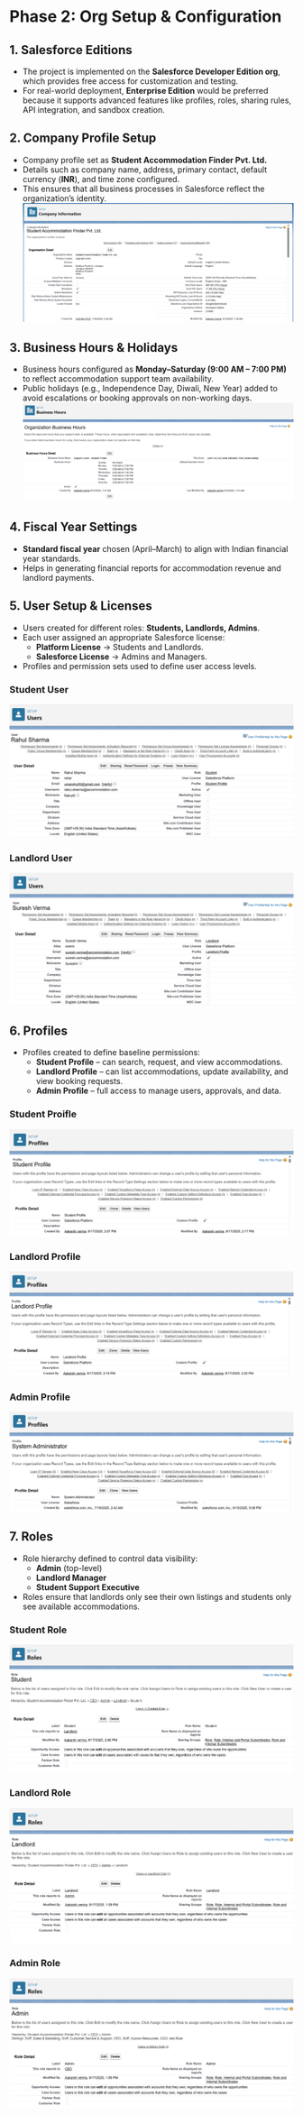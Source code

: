 # Phase 2: Org Setup & Configuration

## 1. Salesforce Editions
- The project is implemented on the **Salesforce Developer Edition org**, which provides free access for customization and testing.  
- For real-world deployment, **Enterprise Edition** would be preferred because it supports advanced features like profiles, roles, sharing rules, API integration, and sandbox creation.



## 2. Company Profile Setup
- Company profile set as **Student Accommodation Finder Pvt. Ltd.**  
- Details such as company name, address, primary contact, default currency (**INR**), and time zone configured.  
- This ensures that all business processes in Salesforce reflect the organization’s identity.  
![Company Profile](./Screenshots/Company%20profile.png)




## 3. Business Hours & Holidays
- Business hours configured as **Monday–Saturday (9:00 AM – 7:00 PM)** to reflect accommodation support team availability.  
- Public holidays (e.g., Independence Day, Diwali, New Year) added to avoid escalations or booking approvals on non-working days.
![Business Hours](./Screenshots/Business%20hours.png)




## 4. Fiscal Year Settings
- **Standard fiscal year** chosen (April–March) to align with Indian financial year standards.  
- Helps in generating financial reports for accommodation revenue and landlord payments.  



## 5. User Setup & Licenses
- Users created for different roles: **Students, Landlords, Admins**.  
- Each user assigned an appropriate Salesforce license:  
  - **Platform License** → Students and Landlords.  
  - **Salesforce License** → Admins and Managers.  
- Profiles and permission sets used to define user access levels. 

### Student User
![Student Users](./Screenshots/Student%20User.png)

### Landlord User
![Landlord User](./Screenshots/Landlord%20User.png)





## 6. Profiles
- Profiles created to define baseline permissions:  
  - **Student Profile** – can search, request, and view accommodations.  
  - **Landlord Profile** – can list accommodations, update availability, and view booking requests.  
  - **Admin Profile** – full access to manage users, approvals, and data. 
### Student Proifle
![Student Profile](./Screenshots/Student%20Profile.png)
### Landlord Profile
![Company Profile](./Screenshots/Landlord%20Profile.png)
### Admin Profile
![Admin Profile](./Screenshots/System%20Administrator%20profile.png)


## 7. Roles
- Role hierarchy defined to control data visibility:  
  - **Admin** (top-level)  
  - **Landlord Manager**  
  - **Student Support Executive**  
- Roles ensure that landlords only see their own listings and students only see available accommodations.  
### Student Role
![Student Role](./Screenshots/Student%20role.png)
### Landlord Role
![Landlord Role](./Screenshots/Landlord%20role.png)
### Admin Role
![Admin Role](./Screenshots/Admin%20roles.png)

